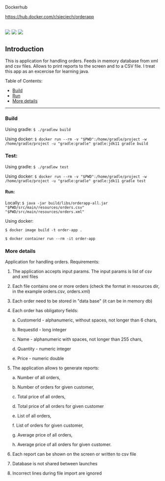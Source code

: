 Dockerhub 

https://hub.docker.com/r/sieciech/orderapp

[![](https://images.microbadger.com/badges/image/sieciech/orderapp.svg)](https://microbadger.com/images/sieciech/orderapp "Get your own image badge on microbadger.com")
[![](https://images.microbadger.com/badges/version/sieciech/orderapp.svg)](https://microbadger.com/images/sieciech/orderapp "Get your own version badge on microbadger.com")
[![](https://images.microbadger.com/badges/commit/sieciech/orderapp.svg)](https://microbadger.com/images/sieciech/orderapp "Get your own commit badge on microbadger.com")
---
## Introduction
This is application for handling orders. Feeds in memory database from xml and csv files.
Allows to print reports to the screen and to a CSV file. I treat this app as an excercise for learning java.

Table of Contents:
* [Build](#build)
* [Run](#run)
* [More details](#description)
--- 

<a name="build"></a>
### Build
Using gradle:
`$ ./gradlew build`

Using docker:
`$ docker run --rm -v "$PWD":/home/gradle/project -w /home/gradle/project -u "gradle:gradle" gradle:jdk11 gradle build`

### Test:
Using gradle:
`$ ./gradlew test`

Using docker:
`$ docker run --rm -v "$PWD":/home/gradle/project -w /home/gradle/project -u "gradle:gradle" gradle:jdk11 gradle test`

<a name="run"></a>
#### Run:
Locally:
`$ java -jar build/libs/orderapp-all.jar "$PWD/src/main/resources/orders.csv" "$PWD/src/main/resources/orders.xml"`

Using docker:

`$ docker image build -t order-app .`

`$ docker container run --rm -it order-app`

<a name="description"></a>
### More details
Application for handling orders. Requirements:
1. The application accepts input params. The input params is list of csv and xml files
2. Each file contains one or more orders (check the format in resources dir, in the example orders.csv, orders.xml)
3. Each order need to be stored in "data base" (it can be in memory db)

4. Each order has obligatory fields:

    a. CustomerId - alphanumeric, without spaces, not longer than 6 chars,

    b. RequestId - long integer

    c. Name - alphanumeric with spaces, not longer than 255 chars,

    d. Quantity - numeric integer

    e. Price - numeric double

5. The application allows to generate reports:

    a. Number of all orders,

    b. Number of orders for given customer,

    c. Total price of all orders,

    d. Total price of all orders for given customer

    e. List of all orders,

    f. List of orders for given customer,

    g. Average price of all orders,

    h. Average price of all orders for given customer.

6. Each report can be shown on the screen or written to csv file
7. Database is not shared between launches
8. Incorrect lines during file import are ignored
